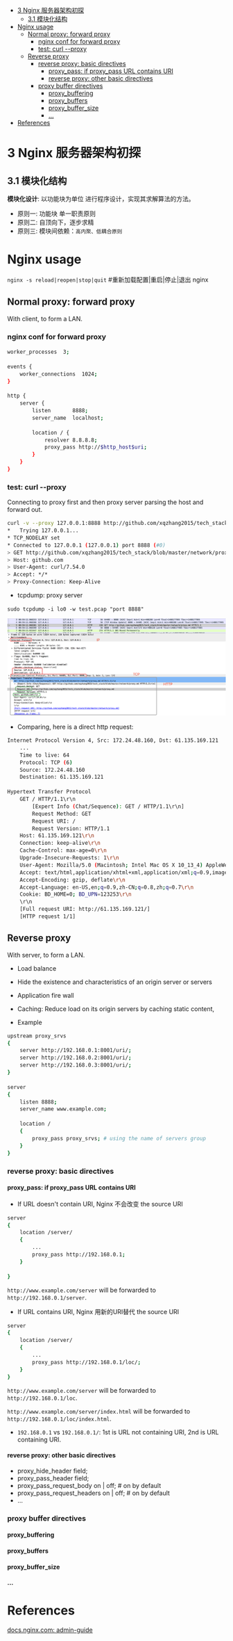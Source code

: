 <!-- MarkdownTOC -->

- [3 Nginx 服务器架构初探](#3-nginx-%E6%9C%8D%E5%8A%A1%E5%99%A8%E6%9E%B6%E6%9E%84%E5%88%9D%E6%8E%A2)
  - [3.1 模块化结构](#31-%E6%A8%A1%E5%9D%97%E5%8C%96%E7%BB%93%E6%9E%84)
- [Nginx usage](#nginx-usage)
  - [Normal proxy: forward proxy](#normal-proxy-forward-proxy)
    - [nginx conf for forward proxy](#nginx-conf-for-forward-proxy)
    - [test: curl --proxy](#test-curl---proxy)
  - [Reverse proxy](#reverse-proxy)
    - [reverse proxy: basic directives](#reverse-proxy-basic-directives)
      - [proxy_pass: if proxy_pass URL contains URI](#proxy_pass-if-proxy_pass-url-contains-uri)
      - [reverse proxy: other basic directives](#reverse-proxy-other-basic-directives)
    - [proxy buffer directives](#proxy-buffer-directives)
      - [proxy_buffering](#proxy_buffering)
      - [proxy_buffers](#proxy_buffers)
      - [proxy_buffer_size](#proxy_buffer_size)
      - [...](#)
- [References](#references)

<!-- /MarkdownTOC -->

# 3 Nginx 服务器架构初探
## 3.1 模块化结构
__模块化设计__: 以功能块为单位 进行程序设计，实现其求解算法的方法。
* 原则一: 功能块 单一职责原则
* 原则二: 自顶向下，逐步求精
* 原则三: 模块间依赖：`高内聚、低耦合原则`


# Nginx usage

`nginx -s reload|reopen|stop|quit`  #重新加载配置|重启|停止|退出 nginx

## Normal proxy: forward proxy
With client, to form a LAN.

### nginx conf for forward proxy

```sh
worker_processes  3;

events {
    worker_connections  1024;
}

http {
    server {
        listen       8888;
        server_name  localhost;

        location / {
            resolver 8.8.8.8;
            proxy_pass http://$http_host$uri;
        }
    }
}
```

### test: curl --proxy

Connecting to proxy first and then proxy server parsing the host and forward out.

```sh
curl -v --proxy 127.0.0.1:8888 http://github.com/xqzhang2015/tech_stack/blob/master/network/proxy.md
*   Trying 127.0.0.1...
* TCP_NODELAY set
* Connected to 127.0.0.1 (127.0.0.1) port 8888 (#0)
> GET http://github.com/xqzhang2015/tech_stack/blob/master/network/proxy.md HTTP/1.1
> Host: github.com
> User-Agent: curl/7.54.0
> Accept: */*
> Proxy-Connection: Keep-Alive
```

* tcpdump: proxy server

`sudo tcpdump -i lo0 -w test.pcap "port 8888"`

![proxy](../images/2018/proxy_tcpdump.png)

* Comparing, here is a direct http request:

```sh
Internet Protocol Version 4, Src: 172.24.48.160, Dst: 61.135.169.121
    ...
    Time to live: 64
    Protocol: TCP (6)
    Source: 172.24.48.160
    Destination: 61.135.169.121

Hypertext Transfer Protocol
    GET / HTTP/1.1\r\n
        [Expert Info (Chat/Sequence): GET / HTTP/1.1\r\n]
        Request Method: GET
        Request URI: /
        Request Version: HTTP/1.1
    Host: 61.135.169.121\r\n
    Connection: keep-alive\r\n
    Cache-Control: max-age=0\r\n
    Upgrade-Insecure-Requests: 1\r\n
    User-Agent: Mozilla/5.0 (Macintosh; Intel Mac OS X 10_13_4) AppleWebKit/537.36 (KHTML, like Gecko) Chrome/67.0.3396.99 Safari/537.36\r\n
    Accept: text/html,application/xhtml+xml,application/xml;q=0.9,image/webp,image/apng,*/*;q=0.8\r\n
    Accept-Encoding: gzip, deflate\r\n
    Accept-Language: en-US,en;q=0.9,zh-CN;q=0.8,zh;q=0.7\r\n
    Cookie: BD_HOME=0; BD_UPN=123253\r\n
    \r\n
    [Full request URI: http://61.135.169.121/]
    [HTTP request 1/1]
```

## Reverse proxy
With server, to form a LAN.
* Load balance
* Hide the existence and characteristics of an origin server or servers
* Application fire wall
* Caching: Reduce load on its origin servers by caching static content,

* Example

```sh
upstream proxy_srvs
{
    server http://192.168.0.1:8001/uri/;
    server http://192.168.0.2:8001/uri/;
    server http://192.168.0.3:8001/uri/;
}

server
{
    listen 8888;
    server_name www.example.com;

    location /
    {
        proxy_pass proxy_srvs; # using the name of servers group
    }
}
```

### reverse proxy: basic directives

#### proxy_pass: if proxy_pass URL contains URI

* If URL doesn't contain URI, Nginx 不会改变 the source URI

```sh
server
{
    location /server/
    {
        ...
        proxy_pass http://192.168.0.1;
    }

}
```

`http://www.example.com/server` will be forwarded to `http://192.168.0.1/server`.


* If URL contains URI, Nginx 用新的URI替代 the source URI

```sh
server
{
    location /server/
    {
        ...
        proxy_pass http://192.168.0.1/loc/;
    }
}
```

`http://www.example.com/server` will be forwarded to `http://192.168.0.1/loc`.

`http://www.example.com/server/index.html` will be forwarded to `http://192.168.0.1/loc/index.html`.


* `192.168.0.1` vs `192.168.0.1/`: 1st is URL not containing URI, 2nd is URL containing URI.


#### reverse proxy: other basic directives
* proxy_hide_header field;
* proxy_pass_header field;
* proxy_pass_request_body on | off; # on by default
* proxy_pass_request_headers on | off; # on by default
* ...

### proxy buffer directives

#### proxy_buffering
#### proxy_buffers
#### proxy_buffer_size
#### ...

# References
[docs.nginx.com: admin-guide](https://docs.nginx.com/nginx/admin-guide/)<br/>

[]()<br/>

[]()<br/>

[]()<br/>

[]()<br/>

[]()<br/>

[]()<br/>

[]()<br/>

[]()<br/>

[]()<br/>

